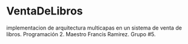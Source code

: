 # VentaDeLibros
implementacion de arquitectura multicapas en un sistema de venta de libros. Programación 2. Maestro Francis Ramirez. Grupo #5.
